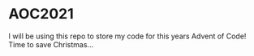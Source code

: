 # AOC2021

I will be using this repo to store my code for this years Advent of Code! Time to save Christmas...
